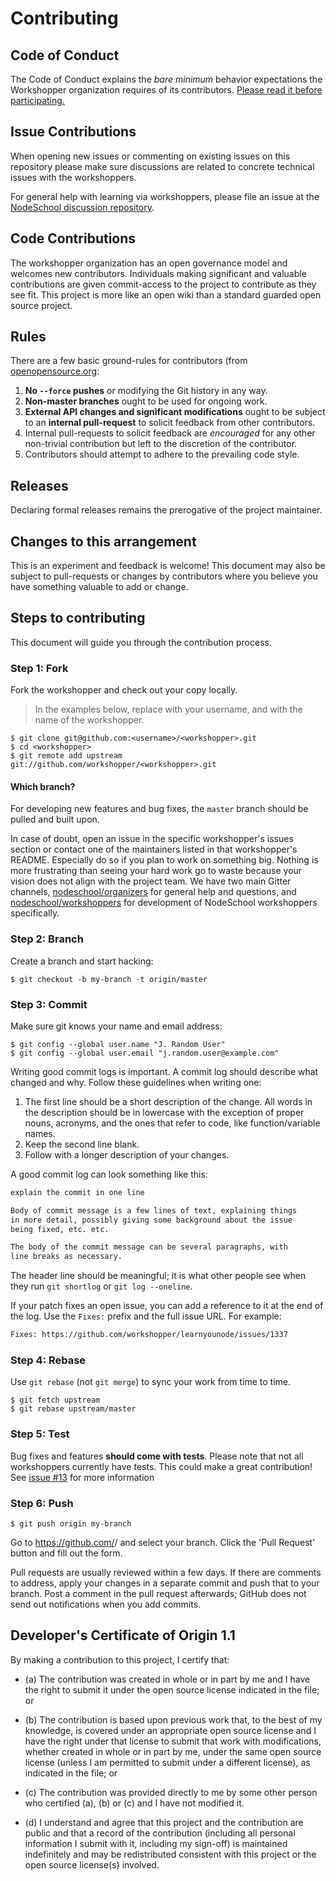 # Contributing

## Code of Conduct

The Code of Conduct explains the *bare minimum* behavior
expectations the Workshopper organization requires of its contributors.
[Please read it before participating.](./code_of_conduct.md)

## Issue Contributions

When opening new issues or commenting on existing issues on this repository
please make sure discussions are related to concrete technical issues with the
workshoppers.

For general help with learning via workshoppers, please file an issue at the
[NodeSchool discussion repository](https://github.com/nodeschool/discussions/issues).

## Code Contributions

The workshopper organization has an open governance model and welcomes new contributors. Individuals making significant and valuable contributions are given commit-access to the project to contribute as they see fit. This project is more like an open wiki than a standard guarded open source project.

## Rules

There are a few basic ground-rules for contributors (from [openopensource.org](http://openopensource.org/):

1. **No `--force` pushes** or modifying the Git history in any way.
1. **Non-master branches** ought to be used for ongoing work.
1. **External API changes and significant modifications** ought to be subject to an **internal pull-request** to solicit feedback from other contributors.
1. Internal pull-requests to solicit feedback are *encouraged* for any other non-trivial contribution but left to the discretion of the contributor.
1. Contributors should attempt to adhere to the prevailing code style.

## Releases

Declaring formal releases remains the prerogative of the project maintainer.

## Changes to this arrangement

This is an experiment and feedback is welcome! This document may also be subject to pull-requests or changes by contributors where you believe you have something valuable to add or change.

## Steps to contributing

This document will guide you through the contribution process.

### Step 1: Fork

Fork the workshopper and check out your copy locally.

> In the examples below, replace <username> with your username, and <workshopper> with the name of the workshopper.

```text
$ git clone git@github.com:<username>/<workshopper>.git
$ cd <workshopper>
$ git remote add upstream git://github.com/workshopper/<workshopper>.git
```

#### Which branch?

For developing new features and bug fixes, the `master` branch should be pulled
and built upon.

In case of doubt, open an issue in the specific workshopper's issues section or contact one of the maintainers listed in that workshopper's README.
Especially do so if you plan to work on something big. Nothing is more
frustrating than seeing your hard work go to waste because your vision
does not align with the project team. We have two main Gitter channels,
[nodeschool/organizers](https://gitter.im/nodeschool/organizers) for general help and questions, and
[nodeschool/workshoppers](https://gitter.im/nodeschool/workshoppers) for development of NodeSchool workshoppers specifically.


### Step 2: Branch

Create a branch and start hacking:

```text
$ git checkout -b my-branch -t origin/master
```

### Step 3: Commit

Make sure git knows your name and email address:

```text
$ git config --global user.name "J. Random User"
$ git config --global user.email "j.random.user@example.com"
```

Writing good commit logs is important. A commit log should describe what
changed and why. Follow these guidelines when writing one:

1. The first line should be a short description of the change. All words in
   the description should be in lowercase with the exception of proper nouns,
   acronyms, and the ones that refer to code, like function/variable names.
2. Keep the second line blank.
3. Follow with a longer description of your changes.

A good commit log can look something like this:

```txt
explain the commit in one line

Body of commit message is a few lines of text, explaining things
in more detail, possibly giving some background about the issue
being fixed, etc. etc.

The body of the commit message can be several paragraphs, with
line breaks as necessary.
```

The header line should be meaningful; it is what other people see when they
run `git shortlog` or `git log --oneline`.

If your patch fixes an open issue, you can add a reference to it at the end
of the log. Use the `Fixes:` prefix and the full issue URL. For example:

```txt
Fixes: https://github.com/workshopper/learnyounode/issues/1337
```

### Step 4: Rebase

Use `git rebase` (not `git merge`) to sync your work from time to time.

```text
$ git fetch upstream
$ git rebase upstream/master
```

### Step 5: Test

Bug fixes and features **should come with tests**. Please note that not all workshoppers currently have tests. This could make a great contribution! See [issue #13](https://github.com/workshopper/org/issues/13) for more information

### Step 6: Push

```text
$ git push origin my-branch
```

Go to https://github.com/<username>/<workshopper> and select your branch.
Click the 'Pull Request' button and fill out the form.

Pull requests are usually reviewed within a few days. If there are comments
to address, apply your changes in a separate commit and push that to your
branch. Post a comment in the pull request afterwards; GitHub does
not send out notifications when you add commits.

<a id="developers-certificate-of-origin"></a>
## Developer's Certificate of Origin 1.1

By making a contribution to this project, I certify that:

* (a) The contribution was created in whole or in part by me and I
  have the right to submit it under the open source license
  indicated in the file; or

* (b) The contribution is based upon previous work that, to the best
  of my knowledge, is covered under an appropriate open source
  license and I have the right under that license to submit that
  work with modifications, whether created in whole or in part
  by me, under the same open source license (unless I am
  permitted to submit under a different license), as indicated
  in the file; or

* (c) The contribution was provided directly to me by some other
  person who certified (a), (b) or (c) and I have not modified
  it.

* (d) I understand and agree that this project and the contribution
  are public and that a record of the contribution (including all
  personal information I submit with it, including my sign-off) is
  maintained indefinitely and may be redistributed consistent with
  this project or the open source license(s) involved.
  
